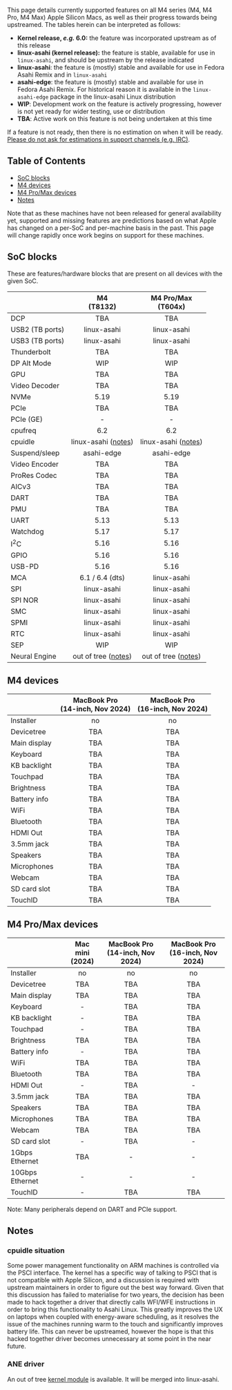 This page details currently supported features on all M4 series (M4, M4 Pro, M4 Max) Apple Silicon Macs, as well as
their progress towards being upstreamed. The tables herein can be interpreted as follows:

* **Kernel release, *e.g.* 6.0:** the feature was incorporated upstream as of this release
* **linux-asahi (kernel release):** the feature is stable, available for use in `linux-asahi`, and should be upstream by the release indicated
* **linux-asahi**: the feature is (mostly) stable and available for use in Fedora Asahi Remix and in `linux-asahi`
* **asahi-edge**: the feature is (mostly) stable and available for use in Fedora Asahi Remix. For historical reason it is available in the `linux-asahi-edge` package in the linux-asahi Linux distribution
* **WIP**: Development work on the feature is actively progressing, however is not yet ready for wider testing, use or distribution
* **TBA**: Active work on this feature is not being undertaken at this time

If a feature is not ready, then there is no estimation on when it will be ready. [Please do not ask for estimations in support channels (e.g. IRC)](../../project/when-will-asahi-be-done.md).

## Table of Contents
- [SoC blocks](#soc-blocks)
- [M4 devices](#m4-devices)
- [M4 Pro/Max devices](#m4-promax-devices)
- [Notes](#notes)

Note that as these machines have not been released for general availability yet, supported and missing features are predictions based on what Apple has changed
on a per-SoC and per-machine basis in the past. This page will change rapidly once work begins on support for these machines.

## SoC blocks
These are features/hardware blocks that are present on all devices with the given SoC.

|                  | M4<br>(T8132)        | M4 Pro/Max<br>(T604x)       |
|------------------|:--------------------:|:---------------------------:|
| DCP              | TBA                  | TBA                         |
| USB2 (TB ports)  | linux-asahi          | linux-asahi                 |
| USB3 (TB ports)  | linux-asahi          | linux-asahi                 |
| Thunderbolt      | TBA                  | TBA                         |
| DP Alt Mode      | WIP                  | WIP                         |
| GPU              | TBA                  | TBA                         |
| Video Decoder    | TBA                  | TBA                         |
| NVMe             | 5.19                 | 5.19                        |
| PCIe             | TBA                  | TBA                         |
| PCIe (GE)        | -                    | -                           |
| cpufreq          | 6.2                  | 6.2                         |
| cpuidle          | linux-asahi ([notes](#cpuidle-situation)) | linux-asahi ([notes](#cpuidle-situation)) |
| Suspend/sleep    | asahi-edge           | asahi-edge                  |
| Video Encoder    | TBA                  | TBA                         |
| ProRes Codec     | TBA                  | TBA                         |
| AICv3            | TBA                  | TBA                         |
| DART             | TBA                  | TBA                         |
| PMU              | TBA                  | TBA                         |
| UART             | 5.13                 | 5.13                        |
| Watchdog         | 5.17                 | 5.17                        |
| I<sup>2</sup>C   | 5.16                 | 5.16                        |
| GPIO             | 5.16                 | 5.16                        |
| USB-PD           | 5.16                 | 5.16                        |
| MCA              | 6.1 / 6.4 (dts)      | linux-asahi                 |
| SPI              | linux-asahi          | linux-asahi                 |
| SPI NOR          | linux-asahi          | linux-asahi                 |
| SMC              | linux-asahi          | linux-asahi                 |
| SPMI             | linux-asahi          | linux-asahi                 |
| RTC              | linux-asahi          | linux-asahi                 |
| SEP              | WIP                  | WIP                         |
| Neural Engine    | out of tree ([notes](#ane-driver)) | out of tree ([notes](#ane-driver)) |


## M4 devices
|                    | MacBook Pro<br>(14-inch, Nov 2024)  | MacBook Pro<br>(16-inch, Nov 2024) |
|--------------------|:-----------------------------------:|:----------------------------------:|
| Installer          | no                                  | no                                 |
| Devicetree         | TBA                                 | TBA                                |
| Main display       | TBA                                 | TBA                                |
| Keyboard           | TBA                                 | TBA                                |
| KB backlight       | TBA                                 | TBA                                |
| Touchpad           | TBA                                 | TBA                                |
| Brightness         | TBA                                 | TBA                                |
| Battery info       | TBA                                 | TBA                                |
| WiFi               | TBA                                 | TBA                                |
| Bluetooth          | TBA                                 | TBA                                |
| HDMI Out           | TBA                                 | TBA                                |
| 3.5mm jack         | TBA                                 | TBA                                |
| Speakers           | TBA                                 | TBA                                |
| Microphones        | TBA                                 | TBA                                |
| Webcam             | TBA                                 | TBA                                |
| SD card slot       | TBA                                 | TBA                                |
| TouchID            | TBA                                 | TBA                                |

## M4 Pro/Max devices
|                    | Mac mini<br>(2024) | MacBook Pro<br>(14-inch, Nov 2024)  | MacBook Pro<br>(16-inch, Nov 2024) |
|--------------------|:------------------:|:-----------------------------------:|:----------------------------------:|
| Installer          | no                 | no                                  | no                                 |
| Devicetree         | TBA                | TBA                                 | TBA                                |
| Main display       | TBA                | TBA                                 | TBA                                |
| Keyboard           | -                  | TBA                                 | TBA                                |
| KB backlight       | -                  | TBA                                 | TBA                                |
| Touchpad           | -                  | TBA                                 | TBA                                |
| Brightness         | TBA                | TBA                                 | TBA                                |
| Battery info       | -                  | TBA                                 | TBA                                |
| WiFi               | TBA                | TBA                                 | TBA                                |
| Bluetooth          | TBA                | TBA                                 | TBA                                |
| HDMI Out           | -                  | TBA                                 | -                                  |
| 3.5mm jack         | TBA                | TBA                                 | TBA                                |
| Speakers           | TBA                | TBA                                 | TBA                                |
| Microphones        | TBA                | TBA                                 | TBA                                |
| Webcam             | TBA                | TBA                                 | TBA                                |
| SD card slot       | -                  | TBA                                 | -                                  |
| 1Gbps Ethernet     | TBA                | -                                   | -                                  |
| 10Gbps Ethernet    | -                  | -                                   | -                                  |
| TouchID            | -                  | TBA                                 | TBA                                |

Note: Many peripherals depend on DART and PCIe support.


## Notes

### cpuidle situation
Some power management functionality on ARM machines is controlled via the PSCI interface. The
kernel has a specific way of talking to PSCI that is not compatible with Apple Silicon, and a
discussion is required with upstream maintainers in order to figure out the best way forward. Given
that this discussion has failed to materialise for two years, the decision has been
made to hack together a driver that directly calls WFI/WFE instructions in order to bring
this functionality to Asahi Linux. This greatly improves the UX on laptops when coupled with
energy-aware scheduling, as it resolves the issue of the machines running warm to the touch
and significantly improves battery life. This can never be upstreamed, however the hope is
that this hacked together driver becomes unnecessary at some point in the near future.

### ANE driver
An out of tree [kernel module](https://github.com/eiln/ane/tree/main) is available. It will be merged into linux-asahi.

